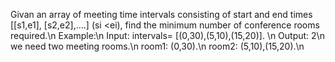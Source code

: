 Givan an array of meeting time intervals consisting of start and end times [[s1,e1], [s2,e2],....] (si <ei), find the minimum number of conference rooms required.\n
Example:\n
Input: intervals= [(0,30),(5,10),(15,20)]. \n
Output: 2\n
we need two meeting rooms.\n
room1: (0,30).\n
room2: (5,10),(15,20).\n
